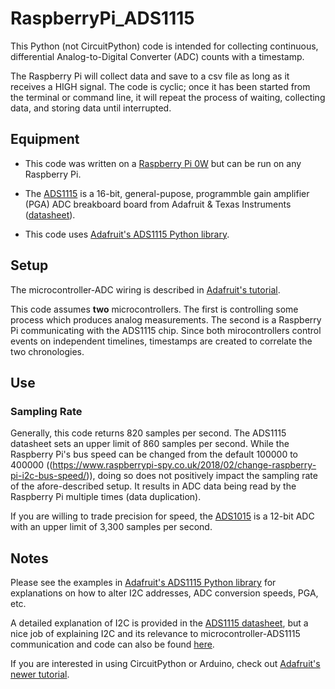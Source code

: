 # RaspberryPi_ADS1115

This Python (not CircuitPython) code is intended for collecting continuous, differential Analog-to-Digital Converter (ADC) counts with a timestamp. 

The Raspberry Pi will collect data and save to a csv file as long as it receives a HIGH signal. The code is cyclic; once it has been started from the terminal or command line, it will repeat the process of waiting, collecting data, and storing data until interrupted. 

## Equipment 

- This code was written on a [Raspberry Pi 0W](https://www.raspberrypi.org/products/raspberry-pi-zero-w/) but can be run on any Raspberry Pi. 


- The [ADS1115](https://www.adafruit.com/product/1085) is a 16-bit, general-pupose, programmble gain amplifier (PGA) ADC breakboard board from Adafruit & Texas Instruments ([datasheet](https://cdn-shop.adafruit.com/datasheets/ads1115.pdf)).


- This code uses [Adafruit's ADS1115 Python library](https://github.com/adafruit/Adafruit_Python_ADS1x15). 

## Setup
The microcontroller-ADC wiring is described in [Adafruit's tutorial](https://learn.adafruit.com/raspberry-pi-analog-to-digital-converters/ads1015-slash-ads1115). 

This code assumes __two__ microcontrollers. The first is controlling some process which produces analog measurements. The second is a Raspberry Pi communicating with the ADS1115 chip. Since both mirocontrollers control events on independent timelines, timestamps are created to correlate the two chronologies. 

## Use
### Sampling Rate  
Generally, this code returns 820 samples per second. The ADS1115 datasheet sets an upper limit of 860 samples per second. While the Raspberry Pi's bus speed can be changed from the default 100000 to 400000 ((https://www.raspberrypi-spy.co.uk/2018/02/change-raspberry-pi-i2c-bus-speed/)), doing so does not positively impact the sampling rate of the afore-described setup. It results in ADC data being read by the Raspberry Pi multiple times (data duplication). 

If you are willing to trade precision for speed, the [ADS1015](https://www.adafruit.com/product/1083) is a 12-bit ADC with an upper limit of 3,300 samples per second.

## Notes  
Please see the examples in [Adafruit's ADS1115 Python library](https://github.com/adafruit/Adafruit_Python_ADS1x15) for explanations on how to alter I2C addresses, ADC conversion speeds, PGA, etc.

A detailed explanation of I2C is provided in the [ADS1115 datasheet](https://cdn-shop.adafruit.com/datasheets/ads1115.pdf), but a nice job of explaining I2C and its relevance to microcontroller-ADS1115 communication and code can also be found [here](http://openlabtools.eng.cam.ac.uk/Resources/Datalog/RPi_ADS1115/).

If you are interested in using CircuitPython or Arduino, check out [Adafruit's newer tutorial](https://learn.adafruit.com/adafruit-4-channel-adc-breakouts/).
